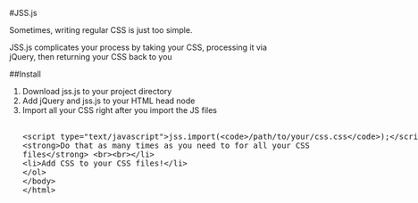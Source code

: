 #JSS.js

Sometimes, writing regular CSS is just too simple.

JSS.js complicates your process by taking your CSS, processing it via jQuery, then returning your CSS back to you

##Install
1) Download jss.js to your project directory
2) Add jQuery and jss.js to your HTML head node
3) Import all your CSS right after you import the JS files
	<br><br>
	<plaintext><script type="text/javascript">jss.import(`/path/to/your/css.css`);</script></plaintext>
	<strong>Do that as many times as you need to for all your CSS files</strong>
	<br><br>
4) Add CSS to your CSS files!
